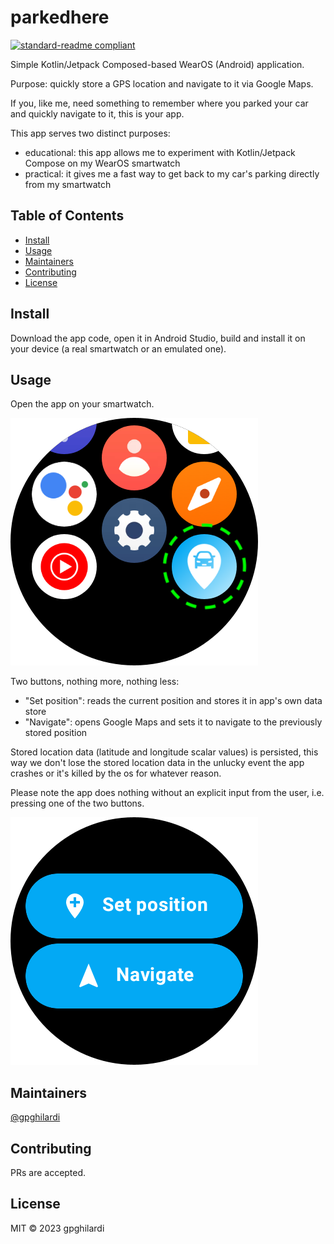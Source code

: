 # parkedhere

[![standard-readme compliant](https://img.shields.io/badge/standard--readme-OK-green.svg?style=flat-square)](https://github.com/RichardLitt/standard-readme)

Simple Kotlin/Jetpack Composed-based WearOS (Android) application.

Purpose: quickly store a GPS location and navigate to it via Google Maps.

If you, like me, need something to remember where you parked your car and quickly navigate to it, this is your app.

This app serves two distinct purposes:
- educational: this app allows me to experiment with Kotlin/Jetpack Compose on my WearOS smartwatch
- practical: it gives me a fast way to get back to my car's parking directly from my smartwatch

## Table of Contents

- [Install](#install)
- [Usage](#usage)
- [Maintainers](#maintainers)
- [Contributing](#contributing)
- [License](#license)

## Install

Download the app code, open it in Android Studio, build and install it on your device (a real smartwatch or an emulated one).

## Usage

Open the app on your smartwatch.

![Screenshot](docs/images/parkedhere_icon.png)

Two buttons, nothing more, nothing less:
- "Set position": reads the current position and stores it in app's own data store
- "Navigate": opens Google Maps and sets it to navigate to the previously stored position

Stored location data (latitude and longitude scalar values) is persisted, this way we don't lose the stored location data in the unlucky event the app crashes or it's killed by the os for whatever reason.

Please note the app does nothing without an explicit input from the user, i.e. pressing one of the two buttons.

![Screenshot](docs/images/parkedhere_buttons.png)

## Maintainers

[@gpghilardi](https://github.com/gpghilardi)

## Contributing

PRs are accepted.

## License

MIT © 2023 gpghilardi
